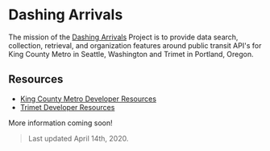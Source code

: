 # Dashing Arrivals

The mission of the [Dashing Arrivals](#) Project is to provide data search, collection, retrieval, and organization features around public transit API's for King County Metro in Seattle, Washington and Trimet in Portland, Oregon.

## Resources

- [King County Metro Developer Resources](https://www.kingcounty.gov/depts/transportation/metro/travel-options/bus/app-center/developer-resources.aspx)
- [Trimet Developer Resources](https://developer.trimet.org/)

More information coming soon!

> Last updated April 14th, 2020.
